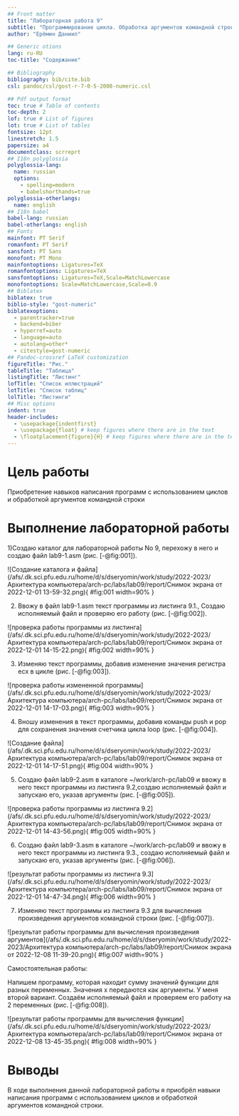 ```yaml
---
## Front matter
title: "Лабораторная работа 9"
subtitle: "Программирование цикла. Обработка аргументов командной строки."
author: "Ерёмин Даниил"

## Generic otions
lang: ru-RU
toc-title: "Содержание"

## Bibliography
bibliography: bib/cite.bib
csl: pandoc/csl/gost-r-7-0-5-2008-numeric.csl

## Pdf output format
toc: true # Table of contents
toc-depth: 2
lof: true # List of figures
lot: true # List of tables
fontsize: 12pt
linestretch: 1.5
papersize: a4
documentclass: scrreprt
## I18n polyglossia
polyglossia-lang:
  name: russian
  options:
	- spelling=modern
	- babelshorthands=true
polyglossia-otherlangs:
  name: english
## I18n babel
babel-lang: russian
babel-otherlangs: english
## Fonts
mainfont: PT Serif
romanfont: PT Serif
sansfont: PT Sans
monofont: PT Mono
mainfontoptions: Ligatures=TeX
romanfontoptions: Ligatures=TeX
sansfontoptions: Ligatures=TeX,Scale=MatchLowercase
monofontoptions: Scale=MatchLowercase,Scale=0.9
## Biblatex
biblatex: true
biblio-style: "gost-numeric"
biblatexoptions:
  - parentracker=true
  - backend=biber
  - hyperref=auto
  - language=auto
  - autolang=other*
  - citestyle=gost-numeric
## Pandoc-crossref LaTeX customization
figureTitle: "Рис."
tableTitle: "Таблица"
listingTitle: "Листинг"
lofTitle: "Список иллюстраций"
lotTitle: "Список таблиц"
lolTitle: "Листинги"
## Misc options
indent: true
header-includes:
  - \usepackage{indentfirst}
  - \usepackage{float} # keep figures where there are in the text
  - \floatplacement{figure}{H} # keep figures where there are in the text
---
```


# Цель работы
Приобретение навыков написания программ с использованием циклов и обработкой аргументов командной строки

# Выполнение лабораторной работы

1)Создаю каталог для лабораторной работы No 9, перехожу в него и создаю файл lab9-1.asm (рис. [-@fig:001]).

![Создание каталога и файла](/afs/.dk.sci.pfu.edu.ru/home/d/s/dseryomin/work/study/2022-2023/Архитектура компьютера/arch-pc/labs/lab09/report/Снимок экрана от 2022-12-01 13-59-32.png){ #fig:001 width=90% }

2) Ввожу в файл lab9-1.asm текст программы из листинга 9.1., Создаю исполняемый файл и проверяю его работу (рис. [-@fig:002]).

![проверка работы программы из листинга](/afs/.dk.sci.pfu.edu.ru/home/d/s/dseryomin/work/study/2022-2023/Архитектура компьютера/arch-pc/labs/lab09/report/Снимок экрана от 2022-12-01 14-15-22.png){ #fig:002 width=90% }

3)  Изменяю текст программы, добавив изменение значения регистра ecx в цикле (рис. [-@fig:003]).

![проверка работы измененной программы](/afs/.dk.sci.pfu.edu.ru/home/d/s/dseryomin/work/study/2022-2023/Архитектура компьютера/arch-pc/labs/lab09/report/Снимок экрана от 2022-12-01 14-17-03.png){ #fig:003 width=90% }

4) Вношу изменения в текст программы, добавив команды push и pop для сохранения значения счетчика цикла loop (рис. [-@fig:004]).

![Создание файла](/afs/.dk.sci.pfu.edu.ru/home/d/s/dseryomin/work/study/2022-2023/Архитектура компьютера/arch-pc/labs/lab09/report/Снимок экрана от 2022-12-01 14-17-51.png){ #fig:004 width=90% }

5) Создаю файл lab9-2.asm в каталоге ~/work/arch-pc/lab09 и ввожу в него текст программы из листинга 9.2,cоздаю исполняемый файл и запускаю его, указав аргументы (рис. [-@fig:005]).

![проверка работы программы из листинга 9.2](/afs/.dk.sci.pfu.edu.ru/home/d/s/dseryomin/work/study/2022-2023/Архитектура компьютера/arch-pc/labs/lab09/report/Снимок экрана от 2022-12-01 14-43-56.png){ #fig:005 width=90% }


6) Создаю файл lab9-3.asm в каталоге ~/work/arch-pc/lab09 и ввожу в него текст программы из листинга 9.3., создаю исполняемый файл и запускаю его, указав аргументы (рис. [-@fig:006]).

![результат работы программы из листинга 9.3](/afs/.dk.sci.pfu.edu.ru/home/d/s/dseryomin/work/study/2022-2023/Архитектура компьютера/arch-pc/labs/lab09/report/Снимок экрана от 2022-12-01 14-47-34.png){ #fig:006 width=90% }

7) Изменяю текст программы из листинга 9.3 для вычисления произведения аргументов командной строки (рис. [-@fig:007]).

![результат работы программы для вычисления произведения аргументов](/afs/.dk.sci.pfu.edu.ru/home/d/s/dseryomin/work/study/2022-2023/Архитектура компьютера/arch-pc/labs/lab09/report/Снимок экрана от 2022-12-08 11-39-20.png){ #fig:007 width=90% }

Самостоятельная работы:
 
Напишем программу, которая находит сумму значений функции для разных переменных. Значения x передаются как аргументы. У меня второй вариант. Создаём исполняемый файл и проверяем его работу на 2 переменных (рис. [-@fig:008]).

![результат работы программы для вычисления функции](/afs/.dk.sci.pfu.edu.ru/home/d/s/dseryomin/work/study/2022-2023/Архитектура компьютера/arch-pc/labs/lab09/report/Снимок экрана от 2022-12-08 13-45-35.png){ #fig:008 width=90% }




# Выводы

В ходе выполнения данной лабораторной работы я приобрёл навыки написания программ с использованием циклов и обработкой аргументов командной строки.
